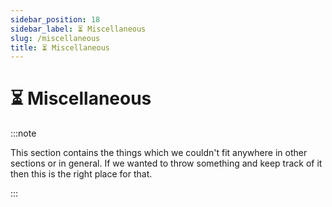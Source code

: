 ```yaml
---
sidebar_position: 18
sidebar_label: ⏳ Miscellaneous
slug: /miscellaneous
title: ⏳ Miscellaneous
---
```


# ⏳ Miscellaneous

:::note

This section contains the things which we couldn't fit anywhere in other sections or in general. If we wanted to throw something and keep track of it then this is the right place for that.

:::
